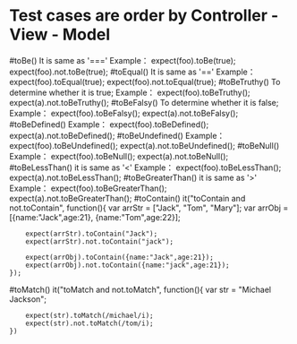 # Test cases are order by Controller - View - Model 
#toBe()
	It is same as '==='
	Example：
		expect(foo).toBe(true);
		expect(foo).not.toBe(true);
#toEqual()
	It is same as '=='
	Example：
		expect(foo).toEqual(true);
		expect(foo).not.toEqual(true);
#toBeTruthy()
	To determine whether it is true;
	Example：
		expect(foo).toBeTruthy();
    	expect(a).not.toBeTruthy();
#toBeFalsy()
	To determine whether it is false;
	Example：
		expect(foo).toBeFalsy();
    	expect(a).not.toBeFalsy();
#toBeDefined()
	Example：
		expect(foo).toBeDefined();
    	expect(a).not.toBeDefined();
#toBeUndefined()
	Example：
		expect(foo).toBeUndefined();
    	expect(a).not.toBeUndefined();
#toBeNull()
	Example：
		expect(foo).toBeNull();
    	expect(a).not.toBeNull();
#toBeLessThan()
	it is same as '<'
	Example：
		expect(foo).toBeLessThan();
    	expect(a).not.toBeLessThan();
#toBeGreaterThan()
	it is same as '>'
	Example：
		expect(foo).toBeGreaterThan();
    	expect(a).not.toBeGreaterThan();
#toContain()
	it("toContain and not.toContain", function(){
	 	var arrStr = ["Jack", "Tom", "Mary"];
	  	var arrObj = [{name:"Jack",age:21}, {name:"Tom",age:22}];

	  	expect(arrStr).toContain("Jack");
	  	expect(arrStr).not.toContain("jack");
	  
	  	expect(arrObj).toContain({name:"Jack",age:21});
	  	expect(arrObj).not.toContain({name:"jack",age:21});
	});
#toMatch()
	it("toMatch and not.toMatch", function(){
	    var str = "Michael Jackson";
	    
	    expect(str).toMatch(/michael/i);
	    expect(str).not.toMatch(/tom/i);
	})